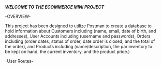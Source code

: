 ***WELCOME TO THE ECOMMERCE MINI PROJECT***

-OVERVIEW-

This project has been designed to utilize Postman to create a database to hold information about Customers including (name, email, date of birth, and addresses), 
User Accounts including (username and passwords), Orders including (order dates, status of order, date order is closed, and the total of the order), and Products
including (name/description, the par inventory to be kept on hand, the current inventory, and the product price.)

-User Routes-
